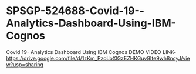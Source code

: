 # SPSGP-524688-Covid-19--Analytics-Dashboard-Using-IBM-Cognos
Covid 19- Analytics Dashboard Using IBM Cognos
DEMO VIDEO LINK- https://drive.google.com/file/d/1zKm_PzoLbXlGzEZHKGuv9Ite9wh8ncyJ/view?usp=sharing
